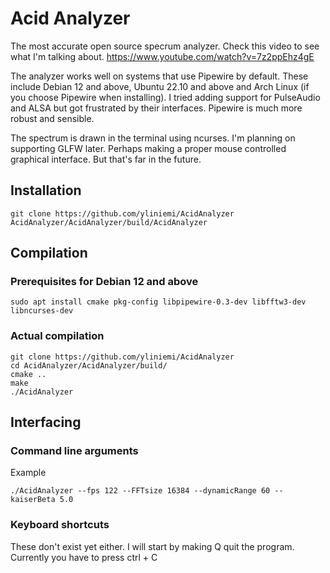 # Acid Analyzer

The most accurate open source specrum analyzer. Check this video to see what I'm talking about.
https://www.youtube.com/watch?v=7z2ppEhz4gE

The analyzer works well on systems that use Pipewire by default.
These include Debian 12 and above, Ubuntu 22.10 and above and Arch Linux (if you choose Pipewire when installing).
I tried adding support for PulseAudio and ALSA but got frustrated by their interfaces. Pipewire is much more robust and sensible.

The spectrum is drawn in the terminal using ncurses. I'm planning on supporting GLFW later. Perhaps making a proper mouse controlled graphical interface. But that's far in the future.


## Installation

```console
git clone https://github.com/yliniemi/AcidAnalyzer
AcidAnalyzer/AcidAnalyzer/build/AcidAnalyzer
```


## Compilation

### Prerequisites for Debian 12 and above

```console
sudo apt install cmake pkg-config libpipewire-0.3-dev libfftw3-dev libncurses-dev
```


### Actual compilation

```console
git clone https://github.com/yliniemi/AcidAnalyzer
cd AcidAnalyzer/AcidAnalyzer/build/
cmake ..
make
./AcidAnalyzer
```


## Interfacing

### Command line arguments

Example
```console
./AcidAnalyzer --fps 122 --FFTsize 16384 --dynamicRange 60 --kaiserBeta 5.0
```

### Keyboard shortcuts

These don't exist yet either. I will start by making Q quit the program. Currently you have to press ctrl + C



